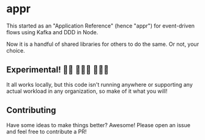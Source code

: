 # appr

This started as an "Application Reference" (hence "appr") for event-driven flows using Kafka and DDD in Node.

Now it is a handful of shared libraries for others to do the same. Or not, your choice.

## Experimental! 👩‍🔬 🧑🏿‍🔬 👨🏽‍🔬

It all works locally, but this code isn't running anywhere or supporting any actual workload in any organization, so make of it what you will!

## Contributing

Have some ideas to make things better? Awesome! Please open an issue and feel free to contribute a PR!
